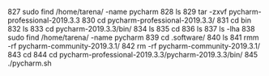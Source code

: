  827  sudo find /home/tarena/ -name pycharm
  828  ls
  829  tar -zxvf pycharm-professional-2019.3.3
  830  cd pycharm-professional-2019.3.3/
  831  cd bin
  832  ls
  833  cd pycharm-2019.3.3/bin/
  834  ls
  835  cd
  836  ls
  837  ls -lha
  838  sudo find /home/tarena/ -name pycharm
  839  cd .software/
  840  ls
  841  rmm -rf pycharm-community-2019.3.1/
  842  rm -rf pycharm-community-2019.3.1/
  843  cd
  844  cd pycharm-professional-2019.3.3/pycharm-2019.3.3/bin/
  845  ./pycharm.sh 

